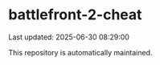 # battlefront-2-cheat

Last updated: 2025-06-30 08:29:00

This repository is automatically maintained.
